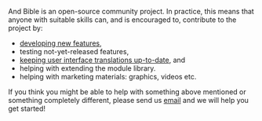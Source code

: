 And Bible is an open-source community project. In practice, this means that anyone with suitable skills can, and is encouraged to, contribute to the project by: 

- [developing new features](https://github.com/AndBible/and-bible/issues?q=is%3Aissue+is%3Aopen+label%3A%22Type%3A+Feature%22),
- testing not-yet-released features,
- [keeping user interface translations up-to-date](https://github.com/AndBible/and-bible/wiki/Translating-User-Interface), and
- helping with extending the module library.
- helping with marketing materials: graphics, videos etc. 

If you think you might be able to help with something above mentioned or something completely different, please send us [email](mailto:help.andbible@gmail.com) and we will help you get started!